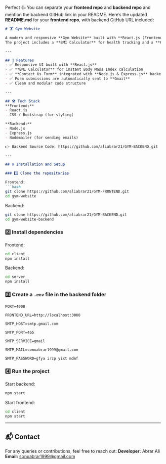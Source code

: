Perfect 👍 You can separate your **frontend repo** and **backend repo** and mention the backend GitHub link in your README.
Here’s the updated **README.md** for your **frontend repo**, with backend GitHub URL included:

````markdown
# 🏋️ Gym Website

A modern and responsive **Gym Website** built with **React.js (Frontend)** and **Node.js + Express.js (Backend)**.  
The project includes a **BMI Calculator** for health tracking and a **Contact Us Form** that sends user queries directly to Gmail.

---

## 🚀 Features
- ✅ Responsive UI built with **React.js**
- ✅ **BMI Calculator** for instant Body Mass Index calculation
- ✅ **Contact Us Form** integrated with **Node.js & Express.js** backend
- ✅ Form submissions are automatically sent to **Gmail**
- ✅ Clean and modular code structure

---

## 🛠️ Tech Stack
**Frontend:**
- React.js  
- CSS / Bootstrap (for styling)  

**Backend:**
- Node.js  
- Express.js  
- Nodemailer (for sending emails)  

👉 Backend Source Code: https://github.com/aliabrar21/GYM-BACKEND.git

---

## ⚙️ Installation and Setup

### 1️⃣ Clone the repositories

Frontend:
```bash
git clone https://github.com/aliabrar21/GYM-FRONTEND.git
cd gym-website
````

Backend:

```bash
git clone https://github.com/aliabrar21/GYM-BACKEND.git
cd gym-website-backend
```

### 2️⃣ Install dependencies

Frontend:

```bash
cd client
npm install
```

Backend:

```bash
cd server
npm install
```

### 3️⃣ Create a `.env` file in the **backend** folder

```env
PORT=4000

FRONTEND_URL=http://localhost:3000

SMTP_HOST=smtp.gmail.com

SMTP_PORT=465

SMTP_SERVICE=gmail

SMTP_MAIL=sonuabrar1999@gmail.com

SMTP_PASSWORD=gfya irzp yixt mdnf
```

### 4️⃣ Run the project

Start backend:

```bash
npm start
```

Start frontend:

```bash
cd client
npm start
```

---

## 📬 Contact

For any queries or contributions, feel free to reach out:
**Developer:** Abrar Ali
**Email:** sonuabrar1999@gmail.com
